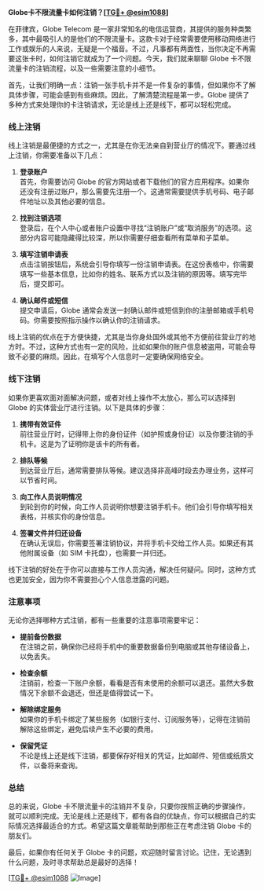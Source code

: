 **Globe卡不限流量卡如何注销？[[TG💪+ @esim1088](https://t.me/s/esim1088)]**

在菲律宾，Globe Telecom 是一家非常知名的电信运营商，其提供的服务种类繁多，其中最吸引人的是他们的不限流量卡。这款卡对于经常需要使用移动网络进行工作或娱乐的人来说，无疑是一个福音。不过，凡事都有两面性，当你决定不再需要这张卡时，如何注销它就成为了一个问题。今天，我们就来聊聊 Globe 卡不限流量卡的注销流程，以及一些需要注意的小细节。

首先，让我们明确一点：注销一张手机卡并不是一件复杂的事情，但如果你不了解具体步骤，可能会感到有些麻烦。因此，了解清楚流程是第一步。Globe 提供了多种方式来处理你的卡注销请求，无论是线上还是线下，都可以轻松完成。

### 线上注销

线上注销是最便捷的方式之一，尤其是在你无法亲自到营业厅的情况下。要通过线上注销，你需要准备以下几点：

1. **登录账户**  
   首先，你需要访问 Globe 的官方网站或者下载他们的官方应用程序。如果你还没有注册过账户，那么需要先注册一个。这通常需要提供手机号码、电子邮件地址以及其他必要的信息。

2. **找到注销选项**  
   登录后，在个人中心或者账户设置中寻找“注销账户”或“取消服务”的选项。这部分内容可能隐藏得比较深，所以你需要仔细查看所有菜单和子菜单。

3. **填写注销申请表**  
   点击注销按钮后，系统会引导你填写一份注销申请表。在这份表格中，你需要填写一些基本信息，比如你的姓名、联系方式以及注销的原因等。填写完毕后，提交即可。

4. **确认邮件或短信**  
   提交申请后，Globe 通常会发送一封确认邮件或短信到你的注册邮箱或手机号码。你需要按照指示操作以确认你的注销请求。

线上注销的优点在于方便快捷，尤其是当你身处国外或其他不方便前往营业厅的地方时。不过，这种方式也有一定的风险，比如如果你的账户信息被盗用，可能会导致不必要的麻烦。因此，在填写个人信息时一定要确保网络安全。

### 线下注销

如果你更喜欢面对面解决问题，或者对线上操作不太放心，那么可以选择到 Globe 的实体营业厅进行注销。以下是具体的步骤：

1. **携带有效证件**  
   前往营业厅时，记得带上你的身份证件（如护照或身份证）以及你要注销的手机卡。这是为了证明你是该卡的所有者。

2. **排队等候**  
   到达营业厅后，通常需要排队等候。建议选择非高峰时段去办理业务，这样可以节省时间。

3. **向工作人员说明情况**  
   到轮到你的时候，向工作人员说明你想要注销手机卡。他们会引导你填写相关表格，并核实你的身份信息。

4. **签署文件并归还设备**  
   在确认无误后，你需要签署注销协议，并将手机卡交给工作人员。如果还有其他附属设备（如 SIM 卡托盘），也需要一并归还。

线下注销的好处在于你可以直接与工作人员沟通，解决任何疑问。同时，这种方式也更加安全，因为你不需要担心个人信息泄露的问题。

### 注意事项

无论你选择哪种方式注销，都有一些重要的注意事项需要牢记：

- **提前备份数据**  
  在注销之前，确保你已经将手机中的重要数据备份到电脑或其他存储设备上，以免丢失。

- **检查余额**  
  注销前，检查一下账户余额，看看是否有未使用的余额可以退还。虽然大多数情况下余额不会退还，但还是值得尝试一下。

- **解除绑定服务**  
  如果你的手机卡绑定了某些服务（如银行支付、订阅服务等），记得在注销前解除这些绑定，避免后续产生不必要的费用。

- **保留凭证**  
  不论是线上还是线下注销，都要保存好相关的凭证，比如邮件、短信或纸质文件，以备将来查询。

### 总结

总的来说，Globe 卡不限流量卡的注销并不复杂，只要你按照正确的步骤操作，就可以顺利完成。无论是线上还是线下，都有各自的优缺点，你可以根据自己的实际情况选择最适合的方式。希望这篇文章能帮助到那些正在考虑注销 Globe 卡的朋友们。

最后，如果你有任何关于 Globe 卡的问题，欢迎随时留言讨论。记住，无论遇到什么问题，及时寻求帮助总是最好的选择！

[[TG💪+ @esim1088](https://t.me/s/esim1088) ![Image](https://i.postimg.cc/4NQfJmqS/Snipaste-2025-05-13-00-14-12.png)]
